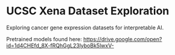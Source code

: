 # UCSC Xena Dataset Exploration
Exploring cancer gene expression datasets for interpretable AI.

Pretrained models found here:
https://drive.google.com/open?id=1d4CHEfd_8X-fRQhGgL23lyboBk5lwxV-
